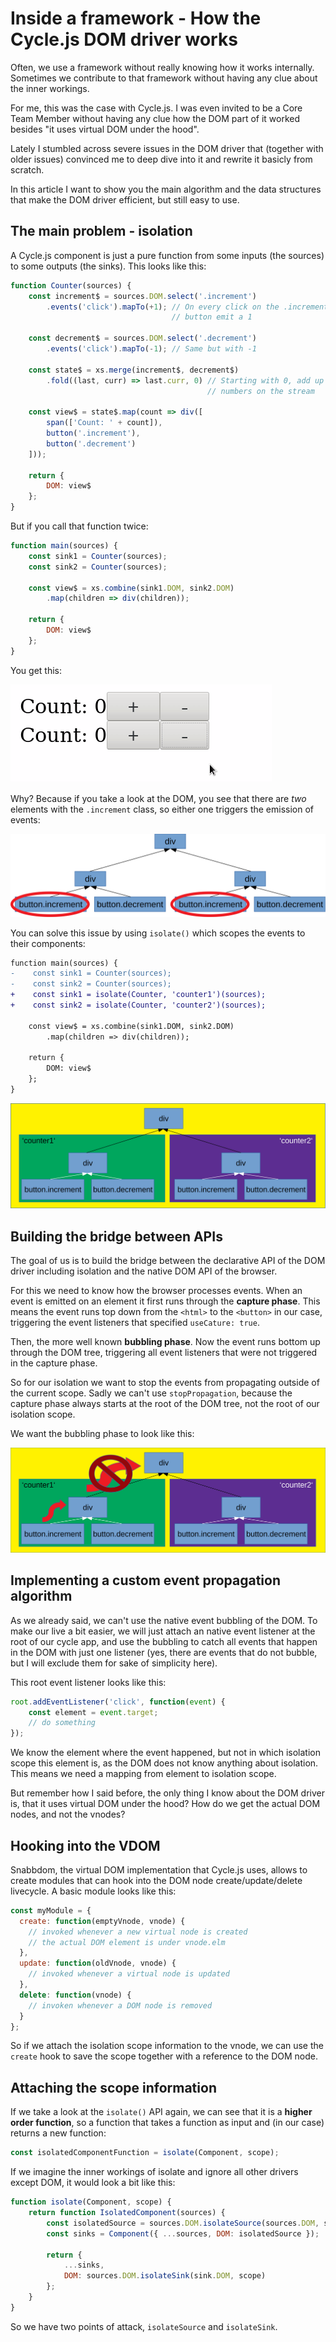 # Inside a framework - How the Cycle.js DOM driver works

Often, we use a framework without really knowing how it works internally. Sometimes we contribute to that framework without having any clue about the inner workings.

For me, this was the case with Cycle.js. I was even invited to be a Core Team Member without having any clue how the DOM part of it worked besides "it uses virtual DOM under the hood".

Lately I stumbled across severe issues in the DOM driver that (together with older issues) convinced me to deep dive into it and rewrite it basicly from scratch.

In this article I want to show you the main algorithm and the data structures that make the DOM driver efficient, but still easy to use.

## The main problem - isolation

A Cycle.js component is just a pure function from some inputs (the sources) to some outputs (the sinks). This looks like this:
```js
function Counter(sources) {
    const increment$ = sources.DOM.select('.increment')
        .events('click').mapTo(+1); // On every click on the .increment
                                    // button emit a 1
    
    const decrement$ = sources.DOM.select('.decrement')
        .events('click').mapTo(-1); // Same but with -1

    const state$ = xs.merge(increment$, decrement$)
        .fold((last, curr) => last.curr, 0) // Starting with 0, add up all
                                            // numbers on the stream

    const view$ = state$.map(count => div([
        span(['Count: ' + count]),
        button('.increment'),
        button('.decrement')
    ]));

    return {
        DOM: view$
    };
}
```
But if you call that function twice:
```js
function main(sources) {
    const sink1 = Counter(sources);
    const sink2 = Counter(sources);

    const view$ = xs.combine(sink1.DOM, sink2.DOM)
        .map(children => div(children));

    return {
        DOM: view$
    };
}
```
You get this:

![](./dom-driver/no_isolation.gif)

Why? Because if you take a look at the DOM, you see that there are _two_ elements with the `.increment` class, so either one triggers the emission of events:

![](./dom-driver/dom_no_isolation.svg)

You can solve this issue by using `isolate()` which scopes the events to their components:
```diff
function main(sources) {
-    const sink1 = Counter(sources);
-    const sink2 = Counter(sources);
+    const sink1 = isolate(Counter, 'counter1')(sources);
+    const sink2 = isolate(Counter, 'counter2')(sources);

    const view$ = xs.combine(sink1.DOM, sink2.DOM)
        .map(children => div(children));

    return {
        DOM: view$
    };
}
```

![](./dom-driver/dom_total_isolation.svg)

## Building the bridge between APIs

The goal of us is to build the bridge between the declarative API of the DOM driver including isolation and the native DOM API of the browser.

For this we need to know how the browser processes events. When an event is emitted on an element it first runs through the **capture phase**. This means the event runs top down from the `<html>` to the `<button>` in our case, triggering the event listeners that specified `useCature: true`.

Then, the more well known **bubbling phase**. Now the event runs bottom up through the DOM tree, triggering all event listeners that were not triggered in the capture phase.

So for our isolation we want to stop the events from propagating outside of the current scope. Sadly we can't use `stopPropagation`, because the capture phase always starts at the root of the DOM tree, not the root of our isolation scope.

We want the bubbling phase to look like this:

![](./dom-driver/bubbling_total_isolation.svg)

## Implementing a custom event propagation algorithm

As we already said, we can't use the native event bubbling of the DOM. To make our live a bit easier, we will just attach an native event listener at the root of our cycle app, and use the bubbling to catch all events that happen in the DOM with just one listener (yes, there are events that do not bubble, but I will exclude them for sake of simplicity here).

This root event listener looks like this:
```js
root.addEventListener('click', function(event) {
    const element = event.target;
    // do something
});
```

We know the element where the event happened, but not in which isolation scope this element is, as the DOM does not know anything about isolation. This means we need a mapping from element to isolation scope.

But remember how I said before, the only thing I know about the DOM driver is, that it uses virtual DOM under the hood? How do we get the actual DOM nodes, and not the vnodes?

## Hooking into the VDOM

Snabbdom, the virtual DOM implementation that Cycle.js uses, allows to create modules that can hook into the DOM node create/update/delete livecycle. A basic module looks like this:
```js
const myModule = {
  create: function(emptyVnode, vnode) {
    // invoked whenever a new virtual node is created
    // the actual DOM element is under vnode.elm
  },
  update: function(oldVnode, vnode) {
    // invoked whenever a virtual node is updated
  },
  delete: function(vnode) {
    // invoken whenever a DOM node is removed
  }
};
```

So if we attach the isolation scope information to the vnode, we can use the `create` hook to save the scope together with a reference to the DOM node.

## Attaching the scope information

If we take a look at the `isolate()` API again, we can see that it is a **higher order function**, so a function that takes a function as input and (in our case) returns a new function:
```js
const isolatedComponentFunction = isolate(Component, scope);
```

If we imagine the inner workings of isolate and ignore all other drivers except DOM, it would look a bit like this:
```js
function isolate(Component, scope) {
    return function IsolatedComponent(sources) {
        const isolatedSource = sources.DOM.isolateSource(sources.DOM, scope);
        const sinks = Component({ ...sources, DOM: isolatedSource });

        return {
            ...sinks,
            DOM: sources.DOM.isolateSink(sink.DOM, scope)
        };
    }
}
```
So we have two points of attack, `isolateSource` and `isolateSink`.
